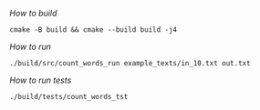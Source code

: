 *How to build*

`cmake -B build && cmake --build build -j4`

*How to run*

`./build/src/count_words_run example_texts/in_10.txt out.txt`

*How to run tests*

`./build/tests/count_words_tst`
